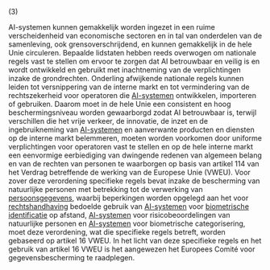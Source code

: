 (3) 

AI-systemen kunnen gemakkelijk worden ingezet in een ruime verscheidenheid van economische sectoren en in tal van onderdelen van de samenleving, ook grensoverschrijdend, en kunnen gemakkelijk in de hele Unie circuleren. Bepaalde lidstaten hebben reeds overwogen om nationale regels vast te stellen om ervoor te zorgen dat AI betrouwbaar en veilig is en wordt ontwikkeld en gebruikt met inachtneming van de verplichtingen inzake de grondrechten. Onderling afwijkende nationale regels kunnen leiden tot versnippering van de interne markt en tot vermindering van de rechtszekerheid voor operatoren die [AI-systemen](a3.md#^ai-systeem) ontwikkelen, importeren of gebruiken. Daarom moet in de hele Unie een consistent en hoog beschermingsniveau worden gewaarborgd zodat AI betrouwbaar is, terwijl verschillen die het vrije verkeer, de innovatie, de inzet en de ingebruikneming van [AI-systemen](a3.md#^ai-systeem) en aanverwante producten en diensten op de interne markt belemmeren, moeten worden voorkomen door uniforme verplichtingen voor operatoren vast te stellen en op de hele interne markt een eenvormige eerbiediging van dwingende redenen van algemeen belang en van de rechten van personen te waarborgen op basis van artikel 114 van het Verdrag betreffende de werking van de Europese Unie (VWEU). Voor zover deze verordening specifieke regels bevat inzake de bescherming van natuurlijke personen met betrekking tot de verwerking van [persoonsgegevens](a3.md#^persg), waarbij beperkingen worden opgelegd aan het voor [rechtshandhaving](a3.md#^rh) bedoelde gebruik van [AI-systemen](a3.md#^ai-systeem) voor [biometrische identificatie](a3.md#^bioid) op afstand, [AI-systemen](a3.md#^ai-systeem) voor risicobeoordelingen van natuurlijke personen en [AI-systemen](a3.md#^ai-systeem) voor biometrische categorisering, moet deze verordening, wat die specifieke regels betreft, worden gebaseerd op artikel 16 VWEU. In het licht van deze specifieke regels en het gebruik van artikel 16 VWEU is het aangewezen het Europees Comité voor gegevensbescherming te raadplegen.